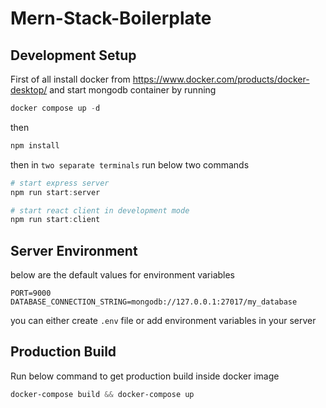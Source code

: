 # Mern-Stack-Boilerplate

## Development Setup

First of all install docker from https://www.docker.com/products/docker-desktop/ and start mongodb container by running

```powershell
docker compose up -d
````

then

```powershell
npm install
```

then in `two separate terminals` run below two commands

```powershell
# start express server
npm run start:server

# start react client in development mode
npm run start:client
````

## Server Environment

below are the default values for environment variables

```dotenv
PORT=9000
DATABASE_CONNECTION_STRING=mongodb://127.0.0.1:27017/my_database
```

you can either create `.env` file or add environment variables in your server

## Production Build

Run below command to get production build inside docker image

```powershell
docker-compose build && docker-compose up
```